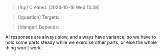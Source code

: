 
>[!tip] Created: [2024-10-16 Wed 15:38]

>[!question] Targets: 

>[!danger] Depends: 

AI responses are always slow, and always have variance, so we have to hold some parts steady while we exercise other parts, or else the whole thing won't work.